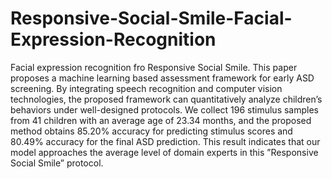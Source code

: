 # Responsive-Social-Smile-Facial-Expression-Recognition
Facial expression recognition fro Responsive Social Smile. This paper proposes a machine learning based assessment framework for early ASD screening. By integrating speech recognition and computer vision technologies, the proposed framework can quantitatively analyze children’s behaviors under well-designed protocols. We collect 196 stimulus samples from 41 children with an average age of 23.34 months, and the proposed method obtains 85.20% accuracy for predicting stimulus scores and 80.49% accuracy for the final ASD prediction. This result indicates that our model approaches the average level of domain experts in this ”Responsive Social Smile” protocol.

